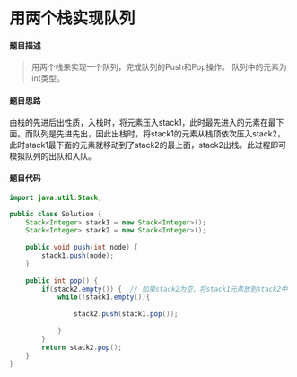 # 用两个栈实现队列

#### **题目描述**

> 用两个栈来实现一个队列，完成队列的Push和Pop操作。 队列中的元素为int类型。

#### **题目思路**

由栈的先进后出性质，入栈时，将元素压入stack1，此时最先进入的元素在最下面。而队列是先进先出，因此出栈时，将stack1的元素从栈顶依次压入stack2，此时stack1最下面的元素就移动到了stack2的最上面，stack2出栈。此过程即可模拟队列的出队和入队。

#### 题目代码

```java
import java.util.Stack;

public class Solution {
    Stack<Integer> stack1 = new Stack<Integer>();
    Stack<Integer> stack2 = new Stack<Integer>();
    
    public void push(int node) {
        stack1.push(node);
    }
    
    public int pop() {
        if(stack2.empty()) {  // 如果stack2为空，将stack1元素放到stack2中
            while(!stack1.empty()){
               
                stack2.push(stack1.pop());
             
            }
        }
        return stack2.pop();
    }
}
```

